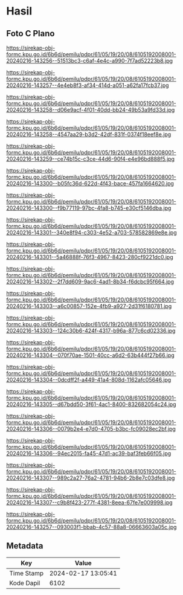 # Hasil

## Foto C Plano

https://sirekap-obj-formc.kpu.go.id/6b6d/pemilu/pdpr/61/05/19/20/08/6105192008001-20240216-143256--51513bc3-c6af-4e4c-a990-7f7ad52223b8.jpg

https://sirekap-obj-formc.kpu.go.id/6b6d/pemilu/pdpr/61/05/19/20/08/6105192008001-20240216-143257--4e4eb8f3-af34-414d-a051-a62fa17fcb37.jpg

https://sirekap-obj-formc.kpu.go.id/6b6d/pemilu/pdpr/61/05/19/20/08/6105192008001-20240216-143258--d06e9acf-4f01-40dd-bb24-49b53a9fd33d.jpg

https://sirekap-obj-formc.kpu.go.id/6b6d/pemilu/pdpr/61/05/19/20/08/6105192008001-20240216-143258--4547aa29-b3d2-42df-831f-0374f18eef8e.jpg

https://sirekap-obj-formc.kpu.go.id/6b6d/pemilu/pdpr/61/05/19/20/08/6105192008001-20240216-143259--ce74b15c-c3ce-44d6-90f4-e4e96bd888f5.jpg

https://sirekap-obj-formc.kpu.go.id/6b6d/pemilu/pdpr/61/05/19/20/08/6105192008001-20240216-143300--b05fc36d-622d-4f43-bace-457fa1664620.jpg

https://sirekap-obj-formc.kpu.go.id/6b6d/pemilu/pdpr/61/05/19/20/08/6105192008001-20240216-143300--f9b77119-97bc-4fa8-b745-e30cf5146dba.jpg

https://sirekap-obj-formc.kpu.go.id/6b6d/pemilu/pdpr/61/05/19/20/08/6105192008001-20240216-143301--340e8f94-c303-4e52-a703-578582869e8e.jpg

https://sirekap-obj-formc.kpu.go.id/6b6d/pemilu/pdpr/61/05/19/20/08/6105192008001-20240216-143301--5a46888f-76f3-4967-8423-280cf9221dc0.jpg

https://sirekap-obj-formc.kpu.go.id/6b6d/pemilu/pdpr/61/05/19/20/08/6105192008001-20240216-143302--2f7dd609-9ac6-4ad1-8b34-f6dcbc95f664.jpg

https://sirekap-obj-formc.kpu.go.id/6b6d/pemilu/pdpr/61/05/19/20/08/6105192008001-20240216-143303--a6c00857-152e-4fb9-a927-2d31f6180781.jpg

https://sirekap-obj-formc.kpu.go.id/6b6d/pemilu/pdpr/61/05/19/20/08/6105192008001-20240216-143303--124c30b6-424f-4317-b96a-877c6cd02336.jpg

https://sirekap-obj-formc.kpu.go.id/6b6d/pemilu/pdpr/61/05/19/20/08/6105192008001-20240216-143304--070f70ae-1501-40cc-a6d2-63b444f27b66.jpg

https://sirekap-obj-formc.kpu.go.id/6b6d/pemilu/pdpr/61/05/19/20/08/6105192008001-20240216-143304--0dcdff2f-a449-41a4-808d-1162afc05646.jpg

https://sirekap-obj-formc.kpu.go.id/6b6d/pemilu/pdpr/61/05/19/20/08/6105192008001-20240216-143305--d67bdd50-3f61-4ac1-8400-832682054c24.jpg

https://sirekap-obj-formc.kpu.go.id/6b6d/pemilu/pdpr/61/05/19/20/08/6105192008001-20240216-143306--0079b2e4-e7d0-4705-b3bc-fc09028ec2bf.jpg

https://sirekap-obj-formc.kpu.go.id/6b6d/pemilu/pdpr/61/05/19/20/08/6105192008001-20240216-143306--94ec2015-fa45-47d1-ac39-baf3feb66f05.jpg

https://sirekap-obj-formc.kpu.go.id/6b6d/pemilu/pdpr/61/05/19/20/08/6105192008001-20240216-143307--989c2a27-76a2-4781-94b6-2b8e7c03dfe8.jpg

https://sirekap-obj-formc.kpu.go.id/6b6d/pemilu/pdpr/61/05/19/20/08/6105192008001-20240216-143307--c9b8f423-277f-4381-8eea-67fe7e009998.jpg

https://sirekap-obj-formc.kpu.go.id/6b6d/pemilu/pdpr/61/05/19/20/08/6105192008001-20240216-143257--093003f1-bbab-4c57-88a8-06663603a05c.jpg


## Metadata

| Key        | Value               |
| ---------- | ------------------- |
| Time Stamp | 2024-02-17 13:05:41 |
| Kode Dapil | 6102                |




